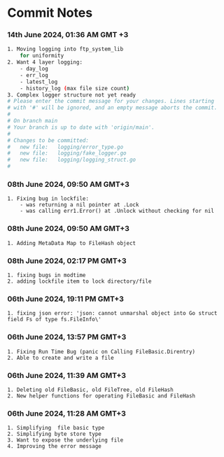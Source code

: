 # Commit Notes

### 14th June 2024, 01:36 AM GMT +3
```sh
1. Moving logging into ftp_system_lib 
    for uniformity
2. Want 4 layer logging:
    - day_log
    - err_log
    - latest_log
    - history_log (max file size count)
3. Complex logger structure not yet ready
# Please enter the commit message for your changes. Lines starting
# with '#' will be ignored, and an empty message aborts the commit.
#
# On branch main
# Your branch is up to date with 'origin/main'.
#
# Changes to be committed:
#	new file:   logging/error_type.go
#	new file:   logging/fake_logger.go
#	new file:   logging/logging_struct.go
#

```

### 08th June 2024, 09:50 AM GMT+3
    1. Fixing bug in lockfile:
        - was returning a nil pointer at .Lock
        - was calling err1.Error() at .Unlock without checking for nil


### 08th June 2024, 09:50 AM GMT+3
    1. Adding MetaData Map to FileHash object

### 08th June 2024, 02:17 PM GMT+3
    1. fixing bugs in modtime
    2. adding lockfile item to lock directory/file

### 06th June 2024, 19:11 PM GMT+3
    1. fixing json error: 'json: cannot unmarshal object into Go struct field Fs of type fs.FileInfo\'

### 06th June 2024, 13:57 PM GMT+3
    
    1. Fixing Run Time Bug (panic on Calling FileBasic.Direntry)
    2. Able to create and write a file

### 06th June 2024, 11:39 AM GMT+3
    
    1. Deleting old FileBasic, old FileTree, old FileHash
    2. New helper functions for operating FileBasic and FileHash

### 06th June 2024, 11:28 AM GMT+3

    1. Simplifying  file basic type
    2. Simplifying byte store type
    3. Want to expose the underlying file
    4. Improving the error message